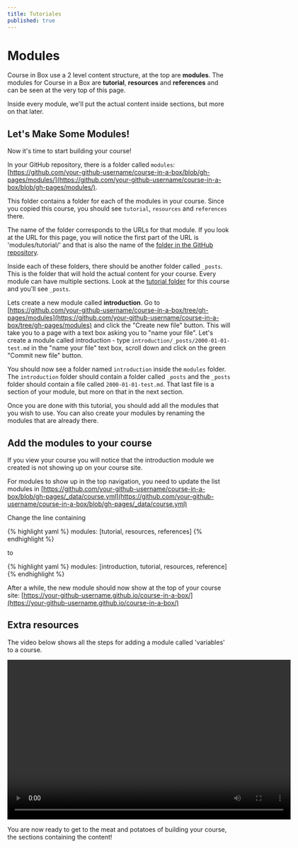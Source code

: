 ```yaml
---
title: Tutoriales
published: true
---
```


# Modules

Course in Box use a 2 level content structure, at the top are **modules**. The modules for Course in a Box are **tutorial**, **resources** and **references** and can be seen at the very top of this page.

Inside every module, we'll put the actual content inside sections, but more on that later.

## Let's Make Some Modules!

Now it's time to start building your course!

In your GitHub repository, there is a folder called `modules`: [https://github.com/your-github-username/course-in-a-box/blob/gh-pages/modules/](https://github.com/your-github-username/course-in-a-box/blob/gh-pages/modules/).

This folder contains a folder for each of the modules in your course. Since you copied this course, you should see `tutorial`, `resources` and `references` there.

The name of the folder corresponds to the URLs for that module. If you look at the URL for this page, you will notice the first part of the URL is 'modules/tutorial/' and that is also the name of the [folder in the GitHub repository](https://github.com/p2pu/course-in-a-box/tree/gh-pages/modules/tutorial/).

Inside each of these folders, there should be another folder called `_posts`. This is the folder that will hold the actual content for your course. Every module can have multiple sections. Look at the [tutorial folder](https://github.com/p2pu/course-in-a-box/tree/gh-pages/modules/tutorial/) for this course and you'll see `_posts`.

Lets create a new module called **introduction**. Go to [https://github.com/your-github-username/course-in-a-box/tree/gh-pages/modules](https://github.com/your-github-username/course-in-a-box/tree/gh-pages/modules) and click the "Create new file" button. This will take you to a page with a text box asking you to "name your file". Let's create a module called introduction - type `introduction/_posts/2000-01-01-test.md` in the "name your file" text box, scroll down and click on the green "Commit new file" button.

You should now see a folder named `introduction` inside the `modules` folder. The `introduction` folder should contain a folder called `_posts` and the `_posts` folder should contain a file called `2000-01-01-test.md`. That last file is a section of your module, but more on that in the next section.

Once you are done with this tutorial, you should add all the modules that you wish to use. You can also create your modules by renaming the modules that are already there.

## Add the modules to your course

If you view your course you will notice that the introduction module we created is not showing up on your course site.

For modules to show up in the top navigation, you need to update the list modules in [https://github.com/your-github-username/course-in-a-box/blob/gh-pages/_data/course.yml](https://github.com/your-github-username/course-in-a-box/blob/gh-pages/_data/course.yml)

Change the line containing

{% highlight yaml %}
modules: [tutorial, resources, references]
{% endhighlight %}

to

{% highlight yaml %}
modules: [introduction, tutorial, resources, reference]
{% endhighlight %}

After a while, the new module should now show at the top of your course site: [https://your-github-username.github.io/course-in-a-box/](https://your-github-username.github.io/course-in-a-box/)

## Extra resources

The video below shows all the steps for adding a module called 'variables' to a course.

<video src="{{site.baseurl}}/img/add-module.webm" width="640" height="360" controls></video>

You are now ready to get to the meat and potatoes of building your course, the sections containing the content!
